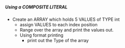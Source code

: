 ##### Using a COMPOSITE LITERAL
*  Create an ARRAY  which holds 5 VALUES of TYPE int
    * assign VALUES to each index position
    * Range over the array and print the values out.
    * Using format printing
        * print out the Type of the array